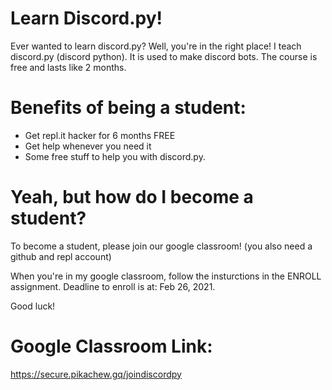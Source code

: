 # Learn Discord.py!
Ever wanted to learn discord.py? Well, you're in the right place! I teach discord.py (discord python). It is used to make discord bots. The course is free and lasts like 2 months.

# Benefits of being a student:
- Get repl.it hacker for 6 months FREE
- Get help whenever you need it
- Some free stuff to help you with discord.py.

# Yeah, but how do I become a student?
To become a student, please join our google classroom! (you also need a github and repl account)

When you're in my google classroom, follow the insturctions in the ENROLL assignment.
Deadline to enroll is at: Feb 26, 2021.

Good luck!

# Google Classroom Link:
https://secure.pikachew.gq/joindiscordpy

 
